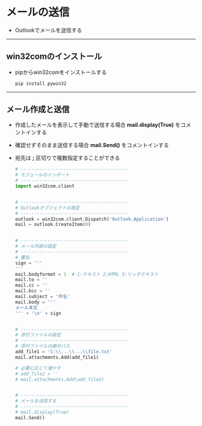 # メールの送信

* Outlookでメールを送信する

***

## win32comのインストール

* pipからwin32comをインストールする

  ```cmd
  pip install pywin32
  ```

***

## メール作成と送信

* 作成したメールを表示して手動で送信する場合 __mail.display(True)__ をコメントインする
* 確認せずそのまま送信する場合 __mail.Send()__ をコメントインする
* 宛先は __;__ 区切りで複数指定することができる

  ```python
  # ----------------------------------------
  # モジュールのインポート
  # ----------------------------------------
  import win32com.client


  # ----------------------------------------
  # Outlookオブジェクトの設定
  # ----------------------------------------
  outlook = win32com.client.Dispatch('Outlook.Application')
  mail = outlook.CreateItem(0)


  # ----------------------------------------
  # メール内容の設定
  # ----------------------------------------
  # 署名
  sign = '''
  '''
  mail.bodyformat = 1  # 1:テキスト 2:HTML 3:リッチテキスト
  mail.to = ''
  mail.cc = ''
  mail.bcc = ''
  mail.subject = '件名'
  mail.body = '''
  メール本文
  ''' + '\n' + sign


  # ----------------------------------------
  # 添付ファイルの設定
  # ----------------------------------------
  # 添付ファイルの絶対パス
  add_file1 = 'C:\\...\\...\\file.txt'
  mail.attachments.Add(add_file1)

  # 必要に応じて増やす
  # add_file2 = ''
  # mail.attachments.Add(add_file2)


  # ----------------------------------------
  # メールを送信する
  # ----------------------------------------
  # mail.display(True)
  mail.Send()
  ```
